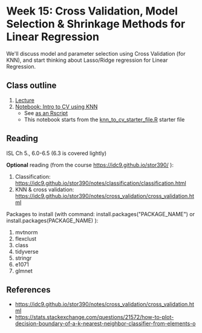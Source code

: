 # Week 15: Cross Validation, Model Selection & Shrinkage Methods for Linear Regression

We'll discuss model and parameter selection using Cross Validation (for KNN), and start thinking about Lasso/Ridge regression for Linear Regression.


## Class outline

 1. [Lecture](lecture15_s2020_toupload.pdf)
 1. [Notebook: Intro to CV using KNN](prep_knn_to_CV_part1.ipynb)
    * See [as an Rscript](Rscripts/prep_knn_to_CV_week15.R) 
	* This notebook starts from the [knn_to_cv_starter_file.R](Rscripts/knn_to_cv_starter_file.R) starter file

	

## Reading

ISL Ch 5., 6.0-6.5 (6.3 is covered lightly)

**Optional** reading (from the course https://idc9.github.io/stor390/ ): 
 1. Classification: https://idc9.github.io/stor390/notes/classification/classification.html
 2. KNN & cross validation: https://idc9.github.io/stor390/notes/cross_validation/cross_validation.html

Packages to install (with command: install.packages("PACKAGE\_NAME") or install.packages(PACKAGE\_NAME) ):
 1. mvtnorm
 2. flexclust
 3. class
 4. tidyverse
 5. stringr
 6. e1071
 7. glmnet


## References
 
 * https://idc9.github.io/stor390/notes/cross_validation/cross_validation.html
 * https://stats.stackexchange.com/questions/21572/how-to-plot-decision-boundary-of-a-k-nearest-neighbor-classifier-from-elements-o

